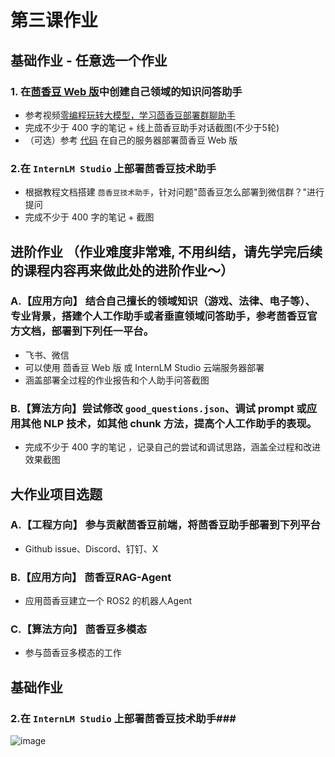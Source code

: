 # 第三课作业
## 基础作业 - 任意选一个作业

### 1. 在[茴香豆 Web 版](https://openxlab.org.cn/apps/detail/tpoisonooo/huixiangdou-web)中创建自己领域的知识问答助手

- 参考视频[零编程玩转大模型，学习茴香豆部署群聊助手](https://www.bilibili.com/video/BV1S2421N7mn)
- 完成不少于 400 字的笔记 + 线上茴香豆助手对话截图(不少于5轮)
- （可选）参考 [代码](https://github.com/InternLM/HuixiangDou/tree/main/web) 在自己的服务器部署茴香豆 Web 版

### 2.在 `InternLM Studio` 上部署茴香豆技术助手

- 根据教程文档搭建 `茴香豆技术助手`，针对问题"茴香豆怎么部署到微信群？"进行提问
- 完成不少于 400 字的笔记 + 截图


## 进阶作业 （作业难度非常难, 不用纠结，请先学完后续的课程内容再来做此处的进阶作业～） 

### A.【应用方向】 结合自己擅长的领域知识（游戏、法律、电子等）、专业背景，搭建个人工作助手或者垂直领域问答助手，参考茴香豆官方文档，部署到下列任一平台。
  - 飞书、微信
  - 可以使用 茴香豆 Web 版 或 InternLM Studio 云端服务器部署
  - 涵盖部署全过程的作业报告和个人助手问答截图

### B.【算法方向】尝试修改 `good_questions.json`、调试 prompt 或应用其他 NLP 技术，如其他 chunk 方法，提高个人工作助手的表现。
  - 完成不少于 400 字的笔记 ，记录自己的尝试和调试思路，涵盖全过程和改进效果截图

## 大作业项目选题

### A.【工程方向】 参与贡献茴香豆前端，将茴香豆助手部署到下列平台
  - Github issue、Discord、钉钉、X
### B.【应用方向】 茴香豆RAG-Agent
  - 应用茴香豆建立一个 ROS2 的机器人Agent
### C.【算法方向】 茴香豆多模态
  - 参与茴香豆多模态的工作

## 基础作业 ##
### 2.在 `InternLM Studio` 上部署茴香豆技术助手###
![image](https://github.com/970602/InternLM2-Course/assets/144504645/7d296e51-3e7e-4cb5-82a5-1b0b5de92922)

